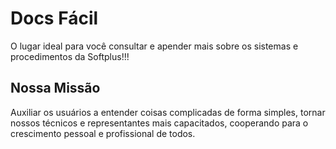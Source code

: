 
# Docs Fácil
O lugar ideal para você consultar e apender mais sobre os sistemas e procedimentos da Softplus!!!

## Nossa Missão
Auxiliar os usuários a entender coisas complicadas de forma simples, tornar nossos técnicos e representantes mais capacitados, cooperando para o crescimento pessoal e profissional de todos.
